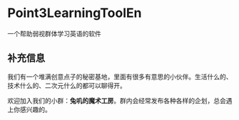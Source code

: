 # Point3LearningToolEn
一个帮助弱视群体学习英语的软件

## 补充信息

我们有一个堆满创意点子的秘密基地，里面有很多有意思的小伙伴。生活什么的、技术什么的、二次元什么的都可以聊得开。

欢迎加入我们的小群：**兔叽的魔术工房**。群内会经常发布各种各样的企划，总会遇上你感兴趣的。

![![](discover304.top)](https://camo.githubusercontent.com/c51f93f840ce275ff5a9e40d063329825f687bb0c23cb2f4f1e4d7bc63205506/68747470733a2f2f6170692e62747374752e636e2f736a627a2f6170692e7068703f6c783d646f6e676d616e26666f726d61743d696d61676573)